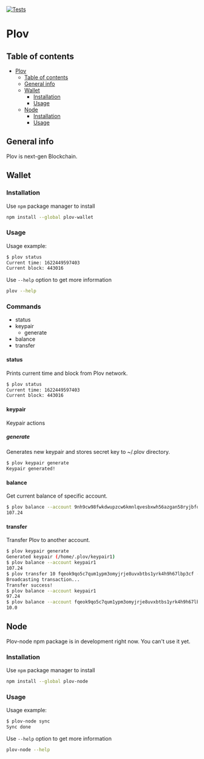 [![Tests](https://github.com/Gusarich/Plov/actions/workflows/tests.yml/badge.svg?branch=main)](https://github.com/Gusarich/Plov/actions/workflows/tests.yml)

# Plov

## Table of contents
* [Plov](#plov)
   * [Table of contents](#table-of-contents)
   * [General info](#general-info)
   * [Wallet](#wallet)
      * [Installation](#installation)
      * [Usage](#usage)
   * [Node](#node)
      * [Installation](#installation-1)
      * [Usage](#usage-1)

## General info
Plov is next-gen Blockchain.

## Wallet
### Installation
Use `npm` package manager to install
```bash
npm install --global plov-wallet
```
### Usage
Usage example:
```bash
$ plov status
Current time: 1622449597403
Current block: 443016
```
Use `--help` option to get more information
```bash
plov --help
```
### Commands
* status
* keypair
    * generate
* balance
* transfer

#### status
Prints current time and block from Plov network.
```bash
$ plov status
Current time: 1622449597403
Current block: 443016
```

#### keypair
Keypair actions
##### generate
Generates new keypair and stores secret key to ~/.plov directory.
```bash
$ plov keypair generate
Keypair generated!
```

#### balance
Get current balance of specific account.
```bash
$ plov balance --account 9nh9cw98fwkdwupzcw6kmnlqvesbxwh56azgan58ryjbfqk53
107.24
```

#### transfer
Transfer Plov to another account.
```bash
$ plov keypair generate
Generated keypair (/home/.plov/keypair1)
$ plov balance --account keypair1
107.24
$ plov transfer 10 fqeok9qo5c7qum1ypm3omyjrje8uvxbtbs1yrk4h9h67lbp3cf --account keypair1
Broadcasting transaction...
Transfer success!
$ plov balance --account keypair1
97.24
$ plov balance --account fqeok9qo5c7qum1ypm3omyjrje8uvxbtbs1yrk4h9h67lbp3cf
10.0
```

## Node

Plov-node npm package is in development right now. You can't use it yet.

### Installation
Use `npm` package manager to install
```bash
npm install --global plov-node
```
### Usage
Usage example:
```bash
$ plov-node sync
Sync done
```
Use `--help` option to get more information
```bash
plov-node --help
```

